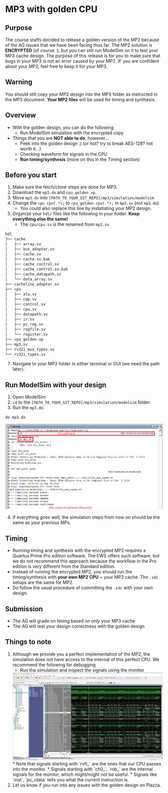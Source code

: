 # MP3 with golden CPU

## Purpose
The course staffs decided to release a golden version of the MP2 because of the AG issues that we have been facing thus far. The MP2 solution is **ENCRYPTED** (of course :), but you can still run ModelSim on it to test your MP3 cache design. The purpose of this release is for you to make sure that bugs in your MP3 is not an error caused by your MP2. IF you are confident about your MP2, feel free to keep it for your MP3. 

## Warning
You should still copy your MP2 design into the MP3 folder as instructed in the MP3 document. **Your MP2 files** will be used for timing and synthesis. 

## Overview
- With the golden design, you can do the following
  - Run ModelSim simulation with the encrypted copy
- Things that you are **NOT able to do**, however...
  - Peek into the golden design :) (or not? try to break AES-128? not worth it...)
  - Checking waveform for signals in the CPU
  - **Run timing/synthesis** (more on this in the Timing section)

## Before you start
1. Make sure the fetch/clone steps are done for MP3.
2. Download the `mp3.do` and `cpu_golden.vp`.
4. Move `mp3.do` into `[PATH_TO_YOUR_GIT_REPO]/mp3/simulation/modelsim`
5. Change the `cpu cpu(.*);` to `cpu_golden cpu(.*);` in `mp3.sv` (not `mp3.do`)
   * You could also replace this line by instatiating your MP2 design. 
6. Organize your `hdl/` files like the following in your folder. **Keep everything else the same!**
   * The `cpu/cpu.sv` is the renamed from `mp2.sv`.
```
hdl
├── cache
│   ├── array.sv
│   ├── bus_adapter.sv
│   ├── cache.sv
│   ├── cache.sv.bak
│   ├── cache_control.sv
│   ├── cache_control.sv.bak
│   ├── cache_datapath.sv
│   └── data_array.sv
├── cacheline_adaptor.sv
├── cpu
│   ├── alu.sv
│   ├── cmp.sv
│   ├── control.sv
│   ├── cpu.sv
│   ├── datapath.sv
│   ├── ir.sv
│   ├── pc_reg.sv
│   ├── regfile.sv
│   └── register.sv
├── cpu_golden.vp
├── mp3.sv
├── rv32i_mux_types.sv
└── rv32i_types.sv
```
7. Navigate to your MP3 folder in either terminal or GUI (we need the path later).


## Run ModelSim with your design
1. Open ModelSim
2. `cd` to the `[PATH_TO_YOUR_GIT_REPO]/mp3/simulation/modelsim` folder.
3. Run the `mp3.do`:
```
do mp3.do
```
<img src="./modelsim_golden_do.png" width="700" />

4. If everything goes well, the simulation steps from now on should be the same as your previous MPs. 

## Timing
- Running timing and synthesis with the encrypted MP2 requires a Quartus Prime Pro edition software. The EWS offers such software, but we do not recommend this approach because the workflow in the Pro edition is very different from the Standard edition.
- Instead of running the encrypted MP2, you should run the timing/synthesis with **your own MP2 CPU** + your MP3 cache. The `.sdc` setups are the same for MP2. 
- Do follow the usual procedure of committing the `.sdc` with your own design. 

## Submission
- The AG will grade on timing based on only your MP3 cache
- The AG will test your design correctness with the golden design

## Things to note
1. Although we provide you a perfect implementation of the MP2, the simulation does not have access to the internal of this perfect CPU. We recommend the following for debugging
   * Run the simulation and inspect the signals using the monitor
	<img src="./modelsim_monitor_run.png" width="700" />
   * Note that signals starting with `rvfi_` are the ones that our CPU passes into the monitor. 
   * Signals starting with `ch0_`, `rob_` are the internal signals for the monitor, which might/might not be useful.
   * Signals like `inst`, `pc_rdata` tells you what the current instruction is.
2. Let us know if you run into any issues with the golden design on Piazza.

